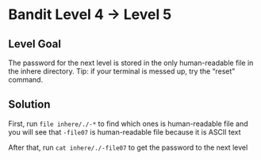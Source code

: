 # Bandit Level 4 → Level 5
## Level Goal

The password for the next level is stored in the only human-readable file in the inhere directory. Tip: if your terminal is messed up, try the “reset” command.

## Solution

First, run `file inhere/./-*` to find which ones is human-readable file and you will see that `-file07` is human-readable file because it is ASCII text

After that, run `cat inhere/./-file07` to get the password to the next level
